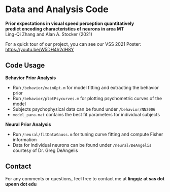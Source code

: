 # Data and Analysis Code
**Prior expectations in visual speed perception quantitatively    
predict encoding characteristics of neurons in area MT**  
Ling-Qi Zhang and Alan A. Stocker (2021)  

For a quick tour of our project, you can see our VSS 2021 Poster:  
https://youtu.be/W5DH4h2dH8Y

## Code Usage
**Behavior Prior Analysis**
- Run `/behavior/mainOpt.m` for model fitting and extracting the behavior prior
- Run `/behavior/plotPsycurves.m` for plotting psychometric curves of the model
- Subjects psychophysical data can be found under `/behavior/NN2006` 
- `model_para.mat` contains the best fit parameters for individual subjects

**Neural Prior Analysis**
- Run `/neural/fitDataGauss.m` for tuning curve fitting and compute Fisher information
- Data for individual neurons can be found under `/neural/DeAngelis` courtesy of Dr. Greg DeAngelis

## Contact 
For any comments or questions, feel free to contact me at **lingqiz at sas dot upenn dot edu**
